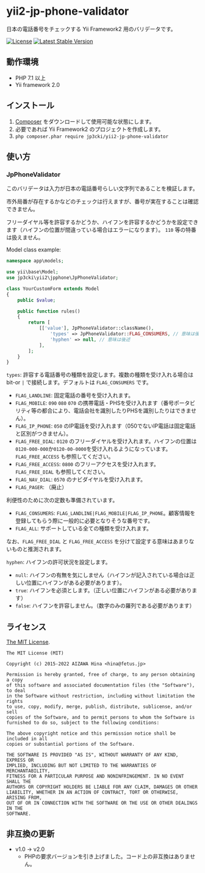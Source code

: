 yii2-jp-phone-validator
=======================

日本の電話番号をチェックする Yii Framework2 用のバリデータです。

[![License](https://poser.pugx.org/jp3cki/yii2-jp-phone-validator/license.svg)](https://packagist.org/packages/jp3cki/yii2-jp-phone-validator)
[![Latest Stable Version](https://poser.pugx.org/jp3cki/yii2-jp-phone-validator/v/stable.svg)](https://packagist.org/packages/jp3cki/yii2-jp-phone-validator)


動作環境
--------

- PHP 7.1 以上
- Yii framework 2.0

インストール
------------

1. [Composer](https://getcomposer.org/) をダウンロードして使用可能な状態にします。
2. 必要であれば Yii Framework2 のプロジェクトを作成します。
3. `php composer.phar require jp3cki/yii2-jp-phone-validator`

使い方
------

### JpPhoneValidator ###

このバリデータは入力が日本の電話番号らしい文字列であることを検証します。

市外局番が存在するかなどのチェックは行えますが、番号が実在することは確認できません。

フリーダイヤル等を許容するかどうか、ハイフンを許容するかどうかを設定できます（ハイフンの位置が間違っている場合はエラーになります）。
`110` 等の特番は扱えません。

Model class example:
```php
namespace app\models;

use yii\base\Model;
use jp3cki\yii2\jpphone\JpPhoneValidator;

class YourCustomForm extends Model
{
    public $value;

    public function rules()
    {
        return [
            [['value'], JpPhoneValidator::className(),
                'types' => JpPhoneValidator::FLAG_CONSUMERS, // 意味は後述
                'hyphen' => null, // 意味は後述
            ],
        ];
    }
}
```

`types`: 許容する電話番号の種類を設定します。複数の種類を受け入れる場合は bit-or `|` で接続します。デフォルトは `FLAG_CONSUMERS` です。

  * `FLAG_LANDLINE`: 固定電話の番号を受け入れます。
  * `FLAG_MOBILE`: `090` `080` `070` の携帯電話・PHSを受け入れます（番号ポータビリティ等の都合により、電話会社を識別したりPHSを識別したりはできません）。
  * `FLAG_IP_PHONE`: `050` のIP電話を受け入れます（050でないIP電話は固定電話と区別がつきません）。
  * `FLAG_FREE_DIAL`: `0120` のフリーダイヤルを受け入れます。ハイフンの位置は`0120-000-000`か`0120-00-0000`を受け入れるようになっています。 `FLAG_FREE_ACCESS` も参照してください。
  * `FLAG_FREE_ACCESS`: `0800` のフリーアクセスを受け入れます。 `FLAG_FREE_DIAL` も参照してください。
  * `FLAG_NAV_DIAL`: `0570` のナビダイヤルを受け入れます。
  * `FLAG_PAGER`: （廃止）

利便性のために次の定数も準備されています。

  * `FLAG_CONSUMERS`: `FLAG_LANDLINE|FLAG_MOBILE|FLAG_IP_PHONE`。顧客情報を登録してもらう際に一般的に必要となりそうな番号です。
  * `FLAG_ALL`: サポートしている全ての種類を受け入れます。

なお、`FLAG_FREE_DIAL` と `FLAG_FREE_ACCESS` を分けて設定する意味はあまりないものと推測されます。

`hyphen`: ハイフンの許可状況を設定します。

  * `null`: ハイフンの有無を気にしません（ハイフンが記入されている場合は正しい位置にハイフンがある必要があります）。
  * `true`: ハイフンを必須とします。（正しい位置にハイフンがある必要があります）
  * `false`: ハイフンを許容しません。（数字のみの羅列である必要があります）


ライセンス
----------

[The MIT License](https://github.com/fetus-hina/yii2-jp-phone-validator/blob/master/LICENSE).

```
The MIT License (MIT)

Copyright (c) 2015-2022 AIZAWA Hina <hina@fetus.jp>

Permission is hereby granted, free of charge, to any person obtaining a copy
of this software and associated documentation files (the "Software"), to deal
in the Software without restriction, including without limitation the rights
to use, copy, modify, merge, publish, distribute, sublicense, and/or sell
copies of the Software, and to permit persons to whom the Software is
furnished to do so, subject to the following conditions:

The above copyright notice and this permission notice shall be included in all
copies or substantial portions of the Software.

THE SOFTWARE IS PROVIDED "AS IS", WITHOUT WARRANTY OF ANY KIND, EXPRESS OR
IMPLIED, INCLUDING BUT NOT LIMITED TO THE WARRANTIES OF MERCHANTABILITY,
FITNESS FOR A PARTICULAR PURPOSE AND NONINFRINGEMENT. IN NO EVENT SHALL THE
AUTHORS OR COPYRIGHT HOLDERS BE LIABLE FOR ANY CLAIM, DAMAGES OR OTHER
LIABILITY, WHETHER IN AN ACTION OF CONTRACT, TORT OR OTHERWISE, ARISING FROM,
OUT OF OR IN CONNECTION WITH THE SOFTWARE OR THE USE OR OTHER DEALINGS IN THE
SOFTWARE.
```

非互換の更新
------------

  - v1.0 → v2.0
    - PHPの要求バージョンを引き上げました。コード上の非互換はありません。
